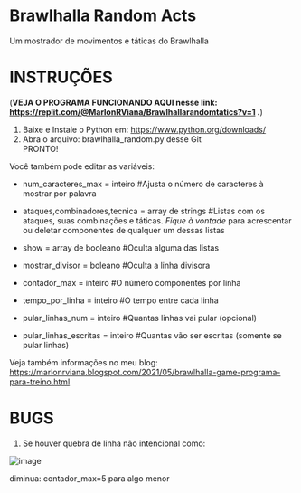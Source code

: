 # Brawlhalla Random Acts
 Um mostrador de movimentos e táticas do Brawlhalla

# INSTRUÇÕES
(**VEJA O PROGRAMA FUNCIONANDO AQUI nesse link: https://replit.com/@MarlonRViana/Brawlhallarandomtatics?v=1 .**)

1. Baixe e Instale o Python em: https://www.python.org/downloads/
2. Abra o arquivo: brawlhalla_random.py desse Git  
PRONTO!

Você também pode editar as variáveis:

- num_caracteres_max = inteiro #Ajusta o número de caracteres à mostrar por palavra
- ataques,combinadores,tecnica = array de strings #Listas com os ataques, suas combinações e táticas. *Fique à vontade* para acrescentar ou deletar componentes de qualquer um dessas listas

- show = array de booleano  #Oculta alguma das listas
- mostrar_divisor = boleano #Oculta a linha divisora
- contador_max = inteiro #O número componentes por linha
- tempo_por_linha = inteiro #O tempo entre cada linha

- pular_linhas_num = inteiro  #Quantas linhas vai pular (opcional)
- pular_linhas_escritas = inteiro #Quantas vão ser escritas (somente se pular linhas)




Veja também informações no meu blog: https://marlonrviana.blogspot.com/2021/05/brawlhalla-game-programa-para-treino.html

# BUGS
1. Se houver quebra de linha não intencional como: 

![image](https://user-images.githubusercontent.com/43282318/119597386-4b9a4b80-bdb7-11eb-99bb-4e37e7ce8094.png) 

diminua: contador_max=5 para algo menor 

